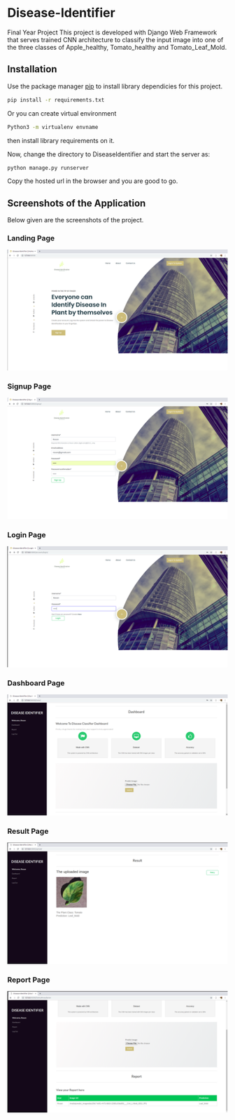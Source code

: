 # Disease-Identifier
Final Year Project
This project is developed with Django Web Framework that serves trained CNN architecture to classify the input image into one of the three classes of Apple_healthy, Tomato_healthy and Tomato_Leaf_Mold.

## Installation

Use the package manager [pip](https://pip.pypa.io/en/stable/) to install library dependicies for this project.

```bash
pip install -r requirements.txt
```

Or you can create virtual environment

```bash
Python3 -m virtualenv envname
```

then install library requirements on it.

Now, change the directory to DiseaseIdentifier and start the server as:

```python
python manage.py runserver
```
Copy the hosted url in the browser and you are good to go.

## Screenshots of the Application
Below given are the screenshots of the project.

### Landing Page
![Landing Page](https://github.com/Rosan93/Disease-Identifier/blob/master/Application%20Screenshots/Landing%20Page.png)

### Signup Page
![Signup Page](https://github.com/Rosan93/Disease-Identifier/blob/master/Application%20Screenshots/Sign%20Up%20Page.png)

### Login Page
![Login Page](https://github.com/Rosan93/Disease-Identifier/blob/master/Application%20Screenshots/Login.png)

### Dashboard Page
![Dashboard Page](https://github.com/Rosan93/Disease-Identifier/blob/master/Application%20Screenshots/Dashboard.png)

### Result Page
![Result Page](https://github.com/Rosan93/Disease-Identifier/blob/master/Application%20Screenshots/result.png)

### Report Page
![Report Page](https://github.com/Rosan93/Disease-Identifier/blob/master/Application%20Screenshots/Report.png)
